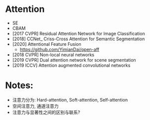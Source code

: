 # Attention
- SE
- CBAM
- [2017 CVPR] Residual Attention Network for Image Classification
- [2018] CCNet_ Criss-Cross Attention for Semantic Segmentation
- [2020] Attentional Feature Fusion
    - https://github.com/YimianDai/open-aff
- [2018 CVPR] Non-local neural networks
- [2019 CVPR] Dual attention network for scene segmentation
- [2019 ICCV] Attention augmented convolutional networks

# Notes:
- 注意力分为: Hard-attention, Soft-attention, Self-attention
- 空间注意力, 通道注意力
- 注意力与显著性之间的区别与联系?


